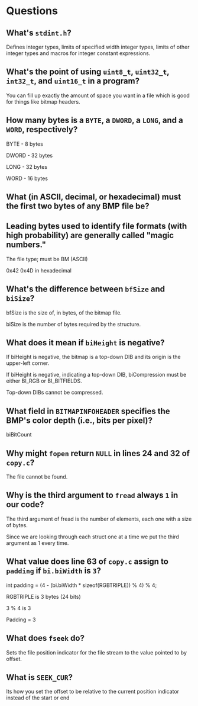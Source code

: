 # Questions

## What's `stdint.h`?

Defines integer types, limits of specified width integer types, limits of other integer types and macros for integer constant expressions.

## What's the point of using `uint8_t`, `uint32_t`, `int32_t`, and `uint16_t` in a program?

You can fill up exactly the amount of space you want in a file which is good for things like bitmap headers.

## How many bytes is a `BYTE`, a `DWORD`, a `LONG`, and a `WORD`, respectively?

BYTE - 8 bytes

DWORD - 32 bytes

LONG - 32 bytes

WORD - 16 bytes

## What (in ASCII, decimal, or hexadecimal) must the first two bytes of any BMP file be? 
## Leading bytes used to identify file formats (with high probability) are generally called "magic numbers."

The file type; must be BM (ASCII)

0x42 0x4D in hexadecimal

## What's the difference between `bfSize` and `biSize`?

bfSize is the size of, in bytes, of the bitmap file.

biSize is the number of bytes required by the structure.

## What does it mean if `biHeight` is negative?

If biHeight is negative, the bitmap is a top-down DIB and its origin is the upper-left corner.

If biHeight is negative, indicating a top-down DIB, biCompression must be either BI_RGB or BI_BITFIELDS.

Top-down DIBs cannot be compressed.

## What field in `BITMAPINFOHEADER` specifies the BMP's color depth (i.e., bits per pixel)?

biBitCount

## Why might `fopen` return `NULL` in lines 24 and 32 of `copy.c`?

The file cannot be found.

## Why is the third argument to `fread` always `1` in our code?

The third argument of fread is the number of elements, each one with a size of <size> bytes. 
  
Since we are looking through each struct one at a time we put the third argument as 1 every time.

## What value does line 63 of `copy.c` assign to `padding` if `bi.biWidth` is `3`?

int padding =  (4 - (bi.biWidth * sizeof(RGBTRIPLE)) % 4) % 4;

RGBTRIPLE is 3 bytes (24 bits)

3 % 4 is 3

Padding = 3

## What does `fseek` do?

Sets the file position indicator for the file stream to the value pointed to by offset.

## What is `SEEK_CUR`?

Its how you set the offset to be relative to the current position indicator instead of the start or end
